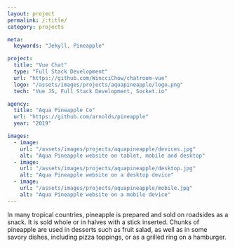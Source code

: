 ```yaml
---
layout: project
permalink: /:title/
category: projects

meta:
  keywords: "Jekyll, Pineapple"

project:
  title: "Vue Chat"
  type: "Full Stack Development"
  url: "https://github.com/WincciChow/chatroom-vue"
  logo: "/assets/images/projects/aquapineapple/logo.png"
  tech: "Vue JS, Full Stack Development, Socket.io"

agency:
  title: "Aqua Pineapple Co"
  url: "https://github.com/arnolds/pineapple"
  year: "2019"

images:
  - image:
    url: "/assets/images/projects/aquapineapple/devices.jpg"
    alt: "Aqua Pineapple website on tablet, mobile and desktop"
  - image:
    url: "/assets/images/projects/aquapineapple/desktop.jpg"
    alt: "Aqua Pineapple website on a desktop device"
  - image:
    url: "/assets/images/projects/aquapineapple/mobile.jpg"
    alt: "Aqua Pineapple website on a mobile device"
---
```

<p>In many tropical countries, pineapple is prepared and sold on roadsides as a snack. It is sold whole or in halves with a stick inserted. Chunks of pineapple are used in desserts such as fruit salad, as well as in some savory dishes, including pizza toppings, or as a grilled ring on a hamburger.</p>
